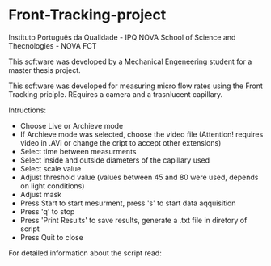 # Front-Tracking-project
Instituto Português da Qualidade - IPQ
NOVA School of Science and Thecnologies - NOVA FCT

This software was developed by a Mechanical Engeneering student for a master thesis project.

This software was developed for measuring micro flow rates using the Front Tracking priciple. REquires a camera and a trasnlucent capillary.

Intructions:

- Choose Live or Archieve mode
- If Archieve mode was selected, choose the video file (Attention! requires video in .AVI or change the cript to accept other extensions)
- Select time between measurments
- Select inside and outside diameters of the capillary used
- Select scale value
- Adjust threshold value (values between 45 and 80 were used, depends on light conditions)
- Adjust mask
- Press Start to start mesurment, press 's' to start data aqquisition
- Press 'q' to stop
- Press 'Print Results' to save results, generate a .txt file in diretory of script
- Press Quit to close 

For detailed information about the script read:
